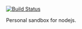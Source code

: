 [![Build Status](https://travis-ci.org/krajcovic/node-js-getting-started.svg)](https://travis-ci.org/krajcovic/node-js-getting-started)

Personal sandbox for nodejs.